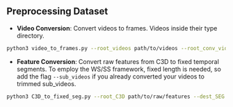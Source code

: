 ## Preprocessing Dataset

- **Video Conversion**: Convert videos to frames. Videos inside their type directory.
```bash
python3 video_to_frames.py --root_videos path/to/videos --root_conv_videos destination/path/conv/videos --root_frames destination/path/frames
```

- **Feature Conversion**: Convert raw features from C3D to fixed temporal segments. To employ the WS/SS framework, fixed length is needed, so add the flag ```--sub_videos``` if you already converted your videos to trimmed sub_videos.
```bash
python3 C3D_to_fixed_seg.py --root_C3D path/to/raw/features --dest_SEG destination/path/segments --sub_videos
```
